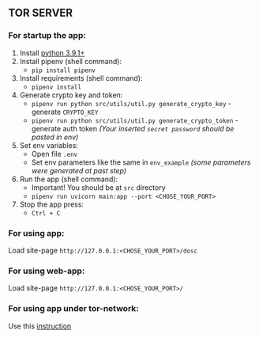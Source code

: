 ## TOR SERVER
### For startup the app:
1. Install [python 3.9.1+](https://www.python.org/downloads/)
2. Install pipenv (shell command):
    * `pip install pipenv`
3. Install requirements (shell command):
    * `pipenv install`
4. Generate crypto key and token:
   * `pipenv run python src/utils/util.py generate_crypto_key` - generate `CRYPTO_KEY`
   * `pipenv run python src/utils/util.py generate_crypto_token` - generate auth token
     *(Your inserted `secret password` should be pasted in env)*
5. Set env variables:
   * Open file `.env`
   * Set env parameters like the same in `env_example`
     *(some parameters were generated at past step)*
6. Run the app (shell command):
   * Important! You should be at `src` directory
   * `pipenv run uvicorn main:app --port <CHOSE_YOUR_PORT>`  
7. Stop the app press:
    * `Ctrl + C`

### For using app:
Load site-page `http://127.0.0.1:<CHOSE_YOUR_PORT>/dosc`

### For using web-app:
Load site-page `http://127.0.0.1:<CHOSE_YOUR_PORT>/`

### For using app under tor-network:
Use this [instruction](https://github.com/satwikkansal/tor-hidden-service-python)
